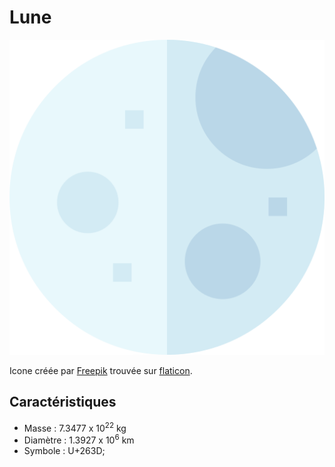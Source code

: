 # Lune

![Icone de la Lune](Lune.png)

Icone créée par [Freepik](https://www.flaticon.com/authors/freepik) trouvée sur [flaticon](https://www.flaticon.com/).

## Caractéristiques

- Masse : 7.3477 x 10<sup>22</sup> kg
- Diamètre : 1.3927 x 10<sup>6</sup> km
- Symbole : U+263D;